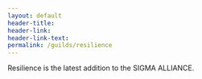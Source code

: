 ```yaml
---
layout: default
header-title: 
header-link: 
header-link-text: 
permalink: /guilds/resilience
---
```


Resilience is the latest addition to the SIGMA ALLIANCE.